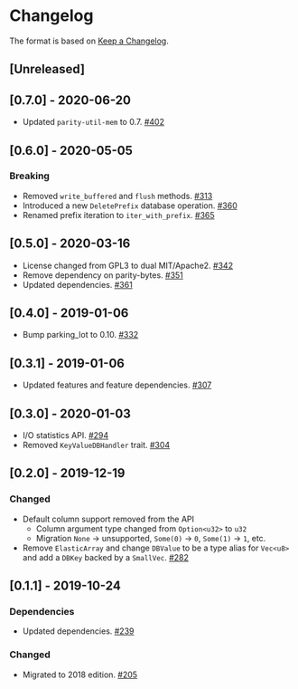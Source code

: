 # Changelog

The format is based on [Keep a Changelog].

[Keep a Changelog]: http://keepachangelog.com/en/1.0.0/

## [Unreleased]

## [0.7.0] - 2020-06-20
- Updated `parity-util-mem` to 0.7. [#402](https://github.com/paritytech/parity-common/pull/402)

## [0.6.0] - 2020-05-05
### Breaking
- Removed `write_buffered` and `flush` methods. [#313](https://github.com/paritytech/parity-common/pull/313)
- Introduced a new `DeletePrefix` database operation. [#360](https://github.com/paritytech/parity-common/pull/360)
- Renamed prefix iteration to `iter_with_prefix`. [#365](https://github.com/paritytech/parity-common/pull/365)

## [0.5.0] - 2020-03-16
- License changed from GPL3 to dual MIT/Apache2. [#342](https://github.com/paritytech/parity-common/pull/342)
- Remove dependency on parity-bytes. [#351](https://github.com/paritytech/parity-common/pull/351)
- Updated dependencies. [#361](https://github.com/paritytech/parity-common/pull/361)

## [0.4.0] - 2019-01-06
- Bump parking_lot to 0.10. [#332](https://github.com/paritytech/parity-common/pull/332)

## [0.3.1] - 2019-01-06
- Updated features and feature dependencies. [#307](https://github.com/paritytech/parity-common/pull/307)

## [0.3.0] - 2020-01-03
- I/O statistics API. [#294](https://github.com/paritytech/parity-common/pull/294)
- Removed `KeyValueDBHandler` trait. [#304](https://github.com/paritytech/parity-common/pull/304)

## [0.2.0] - 2019-12-19
### Changed
- Default column support removed from the API
  - Column argument type changed from `Option<u32>` to `u32`
  - Migration `None` -> unsupported, `Some(0)` -> `0`, `Some(1)` -> `1`, etc.
- Remove `ElasticArray` and change `DBValue` to be a type alias for `Vec<u8>` and add a `DBKey` backed by a `SmallVec`.  [#282](https://github.com/paritytech/parity-common/pull/282)

## [0.1.1] - 2019-10-24
### Dependencies
- Updated dependencies. [#239](https://github.com/paritytech/parity-common/pull/239)
### Changed
- Migrated to 2018 edition. [#205](https://github.com/paritytech/parity-common/pull/205)
